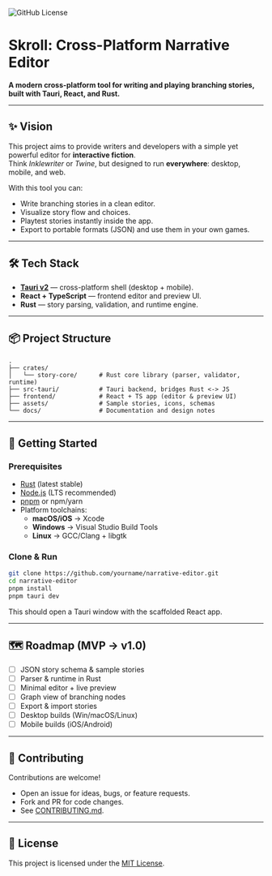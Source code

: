 ![GitHub License](https://img.shields.io/github/license/abianche/skroll)

# Skroll: Cross-Platform Narrative Editor

**A modern cross-platform tool for writing and playing branching stories, built with Tauri, React, and Rust.**

---

## ✨ Vision
This project aims to provide writers and developers with a simple yet powerful editor for **interactive fiction**.  
Think *Inklewriter* or *Twine*, but designed to run **everywhere**: desktop, mobile, and web.  

With this tool you can:
- Write branching stories in a clean editor.
- Visualize story flow and choices.
- Playtest stories instantly inside the app.
- Export to portable formats (JSON) and use them in your own games.

---

## 🛠 Tech Stack
- **[Tauri v2](https://tauri.app/)** — cross-platform shell (desktop + mobile).  
- **React + TypeScript** — frontend editor and preview UI.  
- **Rust** — story parsing, validation, and runtime engine.  

---

## 📦 Project Structure
```
.
├── crates/
│   └── story-core/      # Rust core library (parser, validator, runtime)
├── src-tauri/           # Tauri backend, bridges Rust <-> JS
├── frontend/            # React + TS app (editor & preview UI)
├── assets/              # Sample stories, icons, schemas
└── docs/                # Documentation and design notes
```

---

## 🚀 Getting Started
### Prerequisites
- [Rust](https://www.rust-lang.org/tools/install) (latest stable)  
- [Node.js](https://nodejs.org/) (LTS recommended)  
- [pnpm](https://pnpm.io/) or npm/yarn  
- Platform toolchains:  
  - **macOS/iOS** → Xcode  
  - **Windows** → Visual Studio Build Tools  
  - **Linux** → GCC/Clang + libgtk  

### Clone & Run
```bash
git clone https://github.com/yourname/narrative-editor.git
cd narrative-editor
pnpm install
pnpm tauri dev
```

This should open a Tauri window with the scaffolded React app.

---

## 🗺 Roadmap (MVP → v1.0)
- [ ] JSON story schema & sample stories  
- [ ] Parser & runtime in Rust  
- [ ] Minimal editor + live preview  
- [ ] Graph view of branching nodes  
- [ ] Export & import stories  
- [ ] Desktop builds (Win/macOS/Linux)  
- [ ] Mobile builds (iOS/Android)  

---

## 🤝 Contributing
Contributions are welcome!  
- Open an issue for ideas, bugs, or feature requests.  
- Fork and PR for code changes.  
- See [CONTRIBUTING.md](CONTRIBUTING.md).  

---

## 📄 License
This project is licensed under the [MIT License](LICENSE).  
